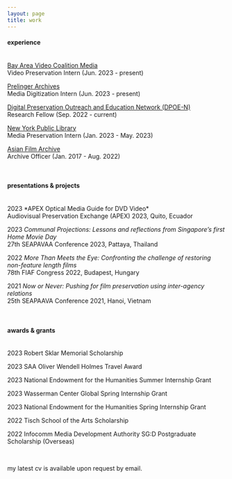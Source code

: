 ```yaml
---
layout: page
title: work
---
```


<h4>experience</h4>
<br>
<u>Bay Area Video Coalition Media</u>
<br>Video Preservation Intern (Jun. 2023 - present)

<u>Prelinger Archives</u>
<br>Media Digitization Intern (Jun. 2023 - present)

<u>Digital Preservation Outreach and Education Network (DPOE-N)</u>
<br>Research Fellow (Sep. 2022 - current)

<u>New York Public Library</u>
<br>Media Preservation Intern (Jan. 2023 - May. 2023)

<u>Asian Film Archive</u>
<br>Archive Officer (Jan. 2017 - Aug. 2022)

<br>
<h4>presentations & projects</h4>
<br>
2023 *APEX Optical Media Guide for DVD Video*<br>
Audiovisual Preservation Exchange (APEX) 2023, Quito, Ecuador

2023 _Communal Projections: Lessons and reflections from Singapore’s first Home Movie Day_<br>
27th SEAPAVAA Conference 2023, Pattaya, Thailand

2022 _More Than Meets the Eye: Confronting the challenge of restoring non-feature length films_<br>
78th FIAF Congress 2022, Budapest, Hungary

2021 _Now or Never: Pushing for film preservation using inter-agency relations_<br>
25th SEAPAAVA Conference 2021, Hanoi, Vietnam

<br>
<h4>awards & grants</h4>
<br>
2023 Robert Sklar Memorial Scholarship

2023 SAA Oliver Wendell Holmes Travel Award

2023 National Endowment for the Humanities Summer Internship Grant

2023 Wasserman Center Global Spring Internship Grant

2023 National Endowment for the Humanities Spring Internship Grant

2022 Tisch School of the Arts Scholarship

2022 Infocomm Media Development Authority SG:D Postgraduate Scholarship (Overseas)

<br>
<p class="message">
  my latest cv is available upon request by email.
</p>

<!-- <p class="message">
  Hey there! This page is included as an example. Feel free to customize it for your own use upon downloading. Carry on!
</p>

Celeste is a lightweight Jekyll theme that features a minimalist, content-first design. It places your content center stage and lets your readers view them in a clutter-free environment without visual distractions. It is based on [Poole](https://github.com/poole/poole), the Jekyll butler, by [@mdo](https://twitter.com/mdo).

In addition to using Poole as its foundation, Celeste is also built using the following open-source projects:

* [normalize.css](http://necolas.github.io/normalize.css/), a modern, HTML5-ready alternative to CSS resets.
* [Font Awesome](https://fontawesome.com/v4.7.0/), the iconic font and CSS toolkit.
* [Hover.css](http://ianlunn.github.io/Hover/), a collection of CSS3 powered hover effects.

Celeste is <i class="fa fa-code"></i> with <i class="fa fa-heart"></i> by [@nicoelayda](https://github.com/nicoelayda). Learn more and contribute on [GitHub](https://github.com/nicoelayda/celeste).

Have questions or suggestions? Feel free to [open an issue on GitHub](https://github.com/nicoelayda/celeste/issues/new) or [ask me on Twitter](https://twitter.com/nicoelayda).

Thanks for reading! -->
